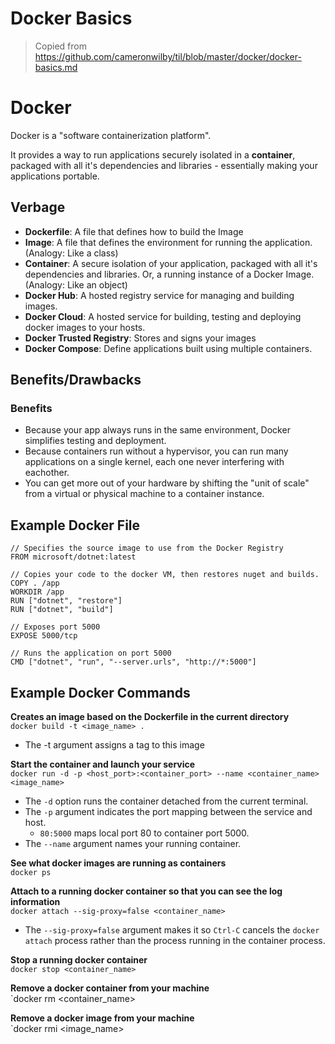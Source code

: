 # Docker Basics

>Copied from https://github.com/cameronwilby/til/blob/master/docker/docker-basics.md
# Docker

Docker is a "software containerization platform".

It provides a way to run applications securely isolated in a **container**, packaged with all it's dependencies and libraries - essentially making your applications portable.

## Verbage
- **Dockerfile**: A file that defines how to build the Image
- **Image**: A file that defines the environment for running the application. (Analogy: Like a class)
- **Container**: A secure isolation of your application, packaged with all it's dependencies and libraries. Or, a running instance of a Docker Image. (Analogy: Like an object)
- **Docker Hub**: A hosted registry service for managing and building images.
- **Docker Cloud**: A hosted service for building, testing and deploying docker images to your hosts.
- **Docker Trusted Registry**: Stores and signs your images
- **Docker Compose**: Define applications built using multiple containers.


## Benefits/Drawbacks

### Benefits
- Because your app always runs in the same environment, Docker simplifies testing and deployment.
- Because containers run without a hypervisor, you can run many applications on a single kernel, each one never interfering with eachother.
- You can get more out of your hardware by shifting the "unit of scale" from a virtual or physical machine to a container instance.


## Example Docker File
```docker
// Specifies the source image to use from the Docker Registry
FROM microsoft/dotnet:latest

// Copies your code to the docker VM, then restores nuget and builds.
COPY . /app
WORKDIR /app
RUN ["dotnet", "restore"]
RUN ["dotnet", "build"]

// Exposes port 5000
EXPOSE 5000/tcp

// Runs the application on port 5000
CMD ["dotnet", "run", "--server.urls", "http://*:5000"]
```

## Example Docker Commands

**Creates an image based on the Dockerfile in the current directory**<br />
`docker build -t <image_name> .`

- The -t argument assigns a tag to this image

**Start the container and launch your service**<br />
`docker run -d -p <host_port>:<container_port> --name <container_name> <image_name>`

- The `-d` option runs the container detached from the current terminal.
- The `-p` argument indicates the port mapping between the service and host.
    - `80:5000` maps local port 80 to container port 5000.
- The `--name` argument names your running container.

**See what docker images are running as containers**<br />
`docker ps`

**Attach to a running docker container so that you can see the log information**<br />
`docker attach --sig-proxy=false <container_name>`

- The `--sig-proxy=false` argument makes it so `Ctrl-C` cancels the `docker attach` process rather than the process running in the container process.

**Stop a running docker container**<br />
`docker stop <container_name>`

**Remove a docker container from your machine**<br />
`docker rm <container_name>

**Remove a docker image from your machine**<br />
`docker rmi <image_name>